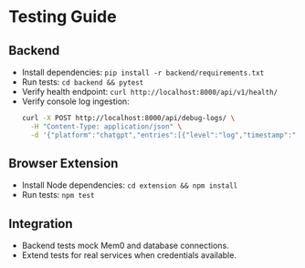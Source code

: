 # Testing Guide

## Backend
- Install dependencies: `pip install -r backend/requirements.txt`
- Run tests: `cd backend && pytest`
- Verify health endpoint: `curl http://localhost:8000/api/v1/health/`
- Verify console log ingestion:
  ```bash
  curl -X POST http://localhost:8000/api/debug-logs/ \
    -H "Content-Type: application/json" \
    -d '{"platform":"chatgpt","entries":[{"level":"log","timestamp":"2024-01-01T00:00:00Z","messages":["test"]}]}'
  ```

## Browser Extension
- Install Node dependencies: `cd extension && npm install`
- Run tests: `npm test`

## Integration
- Backend tests mock Mem0 and database connections.
- Extend tests for real services when credentials available.
